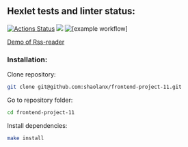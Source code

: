 ## Hexlet tests and linter status:
[![Actions Status](https://github.com/shaolanx/frontend-project-11/workflows/hexlet-check/badge.svg)](https://github.com/shaolanx/frontend-project-11/actions)
<a href="https://codeclimate.com/github/shaolanx/frontend-project-11/maintainability"><img src="https://api.codeclimate.com/v1/badges/4b826b093400a71635fd/maintainability" /></a>
![[example workflow]](https://github.com/shaolanx/frontend-project-11/actions/workflows/node-cl.yml/badge.svg)



[Demo of Rss-reader](https://frontend-project-11-theta.vercel.app/)
### Installation:

Clone repository:

```sh
git clone git@github.com:shaolanx/frontend-project-11.git
```

Go to repository folder:

```sh
cd frontend-project-11
```

Install dependencies:


```sh
make install
```